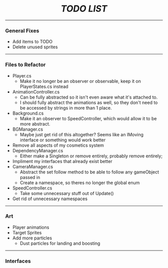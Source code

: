 <div id="header" align="center">
    <h1><em>TODO LIST</em></h1>
</div>

---
<div id="general" align="left">
    <h3>General Fixes</h3>
    <ul>
        <li>Add items to TODO</li>
        <li>Delete unused sprites</li>
    </ul>
</div>

---
<div id="reffiles" align="left">
    <h3>Files to Refactor</h3>
    <ul>
        <li>Player.cs
            <ul>
                <li>Make it no longer be an observer or observable, keep it on PlayerStates.cs instead</li>
            </ul>
        </li>
        <li>AnimationController.cs
            <ul>
                <li>Can be fully abstracted so it isn't even aware what it's attached to.</li>
                <li>I should fully abstract the animations as well, so they don't need to be accessed by strings in more than 1 place.</li>
            </ul>
        </li>
        <li>Background.cs
            <ul>
                <li>Make it an observer to SpeedController, which would allow it to be more abstract.</li>
            </ul>
        </li>
        <li>BGManager.cs
            <ul>
                <li>Maybe just get rid of this altogether? Seems like an IMoving interface or something would work better</li>
            </ul>
        </li>
        <li>Remove all aspects of my cosmetics system</li>
        <li>DependencyManager.cs
            <ul>
                <li>Either make a Singleton or remove entirely, probably remove entirely;
            </ul>
        </li>
        <li>Impliment my interfaces that already exist better</li>
        <li>CameraManager.cs
            <ul>
                <li>Abstract the set follow method to be able to follow any gameObject passed in</li>
                <li>Create a namespace, so theres no longer the global enum</li>
            </ul>
        </li>
        <li>SpeedController.cs
            <ul>
                <li>Take some unnecessary stuff out of Update()</li>
            </ul>
        </li>
        <li>Get rid of unnecessary namespaces</li>
    </ul>
</div>

---
<div id="art" align="left">
    <h3>Art</h3>
    <ul>
        <li>Player animations</li>
        <li>Target Sprites</li>
        <li>Add more particles
            <ul>
                <li>Dust particles for landing and boosting</li>
            </ul>
        </li>
    </ul>
</div>

---
<div id="interfaces" align="left">
    <h3>Interfaces</h3>
    <ul>
    </ul>
</div>